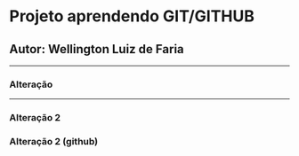 # Projeto aprendendo GIT/GITHUB

## Autor: Wellington Luiz de Faria

---

### Alteração

---

### Alteração 2

### Alteração 2 (github)

